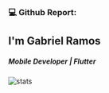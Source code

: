 <!--
**whosramos/whosramos** is a ✨ _special_ ✨ repository because its `README.md` (this file) appears on your GitHub profile.

Here are some ideas to get you started:

- 🔭 I’m currently working on ...
- 🌱 I’m currently learning ...
- 👯 I’m looking to collaborate on ...
- 🤔 I’m looking for help with ...
- 💬 Ask me about ...
- 📫 How to reach me: ...
- 😄 Pronouns: ...
- ⚡ Fun fact: ...
-->


### 💻 Github Report:
<p align="right"> 
  <h2 align="left">I'm Gabriel Ramos</h1>
  <h5 align="left">Mobile Developer | Flutter </h3> 
</p>
<p align="left"> <img src="https://github-readme-stats.vercel.app/api?username=whosramos&show_icons=true" alt="stats" /> </p>

<!-- <p align="left"> <img src="https://komarev.com/ghpvc/?username=whosramos" alt="users" /> </p> -->
